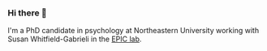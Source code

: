 ### Hi there 👋
I'm a PhD candidate in psychology at Northeastern University working with Susan Whitfield-Gabrieli in the [EPIC lab](https://whitfield-gabrieli.sites.northeastern.edu/).


<!--
**fmorfini/fmorfini** is a ✨ _special_ ✨ repository because its `README.md` (this file) appears on your GitHub profile.

Here are some ideas to get you started:

- 🔭 I’m currently working on ...
- 🌱 I’m currently learning ...
- 👯 I’m looking to collaborate on ...
- 🤔 I’m looking for help with ...
- 💬 Ask me about ...
- 📫 How to reach me: ...
- 😄 Pronouns: ...
- ⚡ Fun fact: ...
-->
